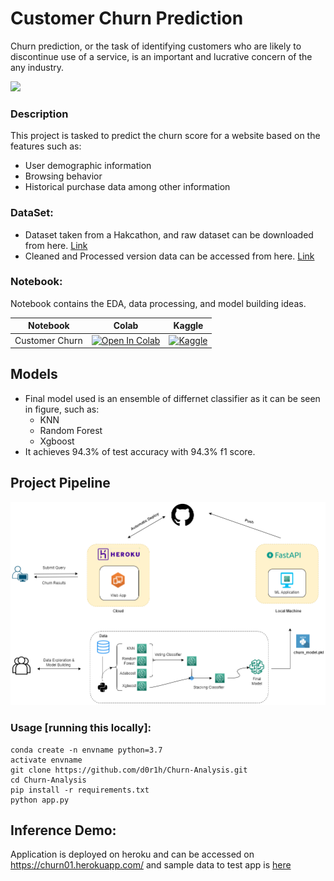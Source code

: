 # Customer Churn Prediction 

Churn prediction, or the task of identifying customers who are likely to discontinue use of a service, is an important and lucrative concern of the any industry.

<img src = "https://github.com/d0r1h/d0r1h.github.io/blob/main/assets/images/churn_analysis.gif" width = 200>

### Description

This project is tasked to predict the churn score for a website based on the features such as:

*    User demographic information
*    Browsing behavior
*    Historical purchase data among other information


### DataSet:

* Dataset taken from a Hakcathon, and raw dataset can be downloaded from here. [Link](https://www.hackerearth.com/problem/machine-learning/predict-the-churn-risk-rate-11-fb7a760d/)
* Cleaned and Processed version data can be accessed from here. [Link](https://github.com/d0r1h/Churn-Analysis/blob/main/DataSet/churnclean.csv)



### Notebook:

Notebook contains the EDA, data processing, and model building ideas. 

| Notebook | Colab | Kaggle |
| ------ | ------ | ------ |
| Customer Churn | [![Open In Colab](https://colab.research.google.com/assets/colab-badge.svg)](https://colab.research.google.com/github/d0r1h/Churn-Analysis/blob/main/customer-churn.ipynb) | [![Kaggle](https://kaggle.com/static/images/open-in-kaggle.svg)](https://www.kaggle.com/code/undersc0re/customer-churn) |

## Models

* Final model used is an ensemble of differnet classifier as it can be seen in figure, such as:
    * KNN
    * Random Forest
    * Xgboost
* It achieves 94.3% of test accuracy with 94.3% f1 score.


## Project Pipeline


<img src = "Project_Pipeline.png" width = 800>


### Usage [running this locally]:

```
conda create -n envname python=3.7
activate envname
git clone https://github.com/d0r1h/Churn-Analysis.git
cd Churn-Analysis
pip install -r requirements.txt
python app.py
```

## Inference Demo:

Application is deployed on heroku and can be accessed on https://churn01.herokuapp.com/ and sample data to test app is [here](https://github.com/d0r1h/Churn-Analysis/blob/main/Examples/example_0.txt)

